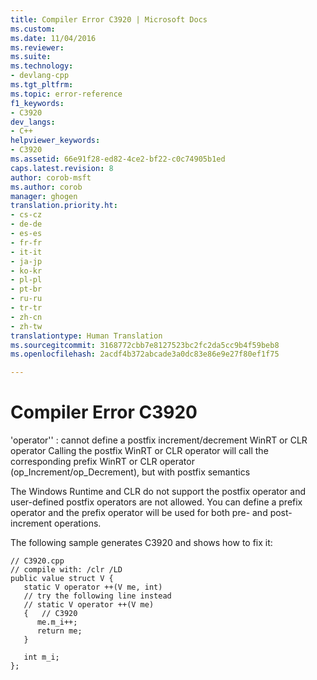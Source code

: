 ```yaml
---
title: Compiler Error C3920 | Microsoft Docs
ms.custom: 
ms.date: 11/04/2016
ms.reviewer: 
ms.suite: 
ms.technology:
- devlang-cpp
ms.tgt_pltfrm: 
ms.topic: error-reference
f1_keywords:
- C3920
dev_langs:
- C++
helpviewer_keywords:
- C3920
ms.assetid: 66e91f28-ed82-4ce2-bf22-c0c74905b1ed
caps.latest.revision: 8
author: corob-msft
ms.author: corob
manager: ghogen
translation.priority.ht:
- cs-cz
- de-de
- es-es
- fr-fr
- it-it
- ja-jp
- ko-kr
- pl-pl
- pt-br
- ru-ru
- tr-tr
- zh-cn
- zh-tw
translationtype: Human Translation
ms.sourcegitcommit: 3168772cbb7e8127523bc2fc2da5cc9b4f59beb8
ms.openlocfilehash: 2acdf4b372abcade3a0dc83e86e9e27f80ef1f75

---
```

# Compiler Error C3920
'operator'' : cannot define a postfix increment/decrement WinRT or CLR operator  Calling the postfix WinRT or CLR operator will call the corresponding prefix WinRT or CLR operator (op_Increment/op_Decrement), but with postfix semantics  
  
 The Windows Runtime and CLR do not support the postfix operator and user-defined postfix operators are not allowed.  You can define a prefix operator and the prefix operator will be used for both pre- and post-increment operations.  
  
 The following sample generates C3920 and shows how to fix it:  
  
```  
// C3920.cpp  
// compile with: /clr /LD  
public value struct V {  
   static V operator ++(V me, int)  
   // try the following line instead  
   // static V operator ++(V me)  
   {   // C3920  
      me.m_i++;  
      return me;  
   }  
  
   int m_i;  
};  
  
```


<!--HONumber=Jan17_HO2-->


